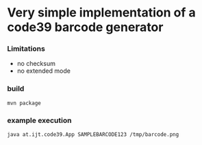 # Very simple implementation of a code39 barcode generator

### Limitations
 - no checksum
 - no extended mode

### build
`mvn package`

### example execution
`java at.ijt.code39.App SAMPLEBARCODE123 /tmp/barcode.png`


